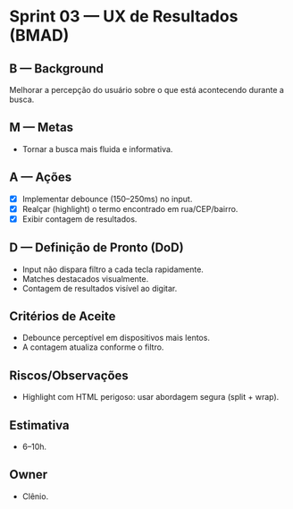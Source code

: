 # Sprint 03 — UX de Resultados (BMAD)

## B — Background
Melhorar a percepção do usuário sobre o que está acontecendo durante a busca.

## M — Metas
- Tornar a busca mais fluida e informativa.

## A — Ações
- [x] Implementar debounce (150–250ms) no input.
- [x] Realçar (highlight) o termo encontrado em rua/CEP/bairro.
- [x] Exibir contagem de resultados.

## D — Definição de Pronto (DoD)
- Input não dispara filtro a cada tecla rapidamente.
- Matches destacados visualmente.
- Contagem de resultados visível ao digitar.

## Critérios de Aceite
- Debounce perceptível em dispositivos mais lentos.
- A contagem atualiza conforme o filtro.

## Riscos/Observações
- Highlight com HTML perigoso: usar abordagem segura (split + wrap).

## Estimativa
- 6–10h.

## Owner
- Clênio.
